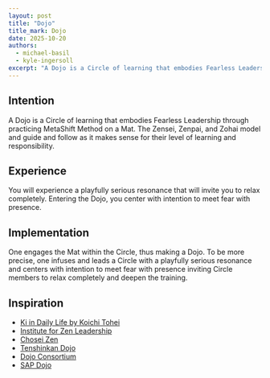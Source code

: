 ```yaml
---
layout: post
title: "Dojo"
title_mark: Dojo
date: 2025-10-20
authors:
  - michael-basil
  - kyle-ingersoll
excerpt: "A Dojo is a Circle of learning that embodies Fearless Leadership through practicing MetaShift Method on a Mat."
---
```


## Intention

A Dojo is a Circle of learning that embodies Fearless Leadership through practicing MetaShift Method on a Mat. The Zensei, Zenpai, and Zohai model and guide and follow as it makes sense for their level of learning and responsibility.

## Experience

You will experience a playfully serious resonance that will invite you to relax completely. Entering the Dojo, you center with intention to meet fear with presence.

## Implementation

One engages the Mat within the Circle, thus making a Dojo. To be more precise, one infuses and leads a Circle with a playfully serious resonance and centers with intention to meet fear with presence inviting Circle members to relax completely and deepen the training.

## Inspiration

- [Ki in Daily Life by Koichi Tohei](https://www.amazon.com/Ki-Daily-Life-Koichi-Tohei/dp/4889960716)
- [Institute for Zen Leadership](https://zenleader.global)
- [Chosei Zen](https://www.choseizen.org/)
- [Tenshinkan Dojo](https://japaneseculturecenter.com/classes/aikido)
- [Dojo Consortium](https://dojoconsortium.org)
- [SAP Dojo](https://github.com/sap-samples/dojo)